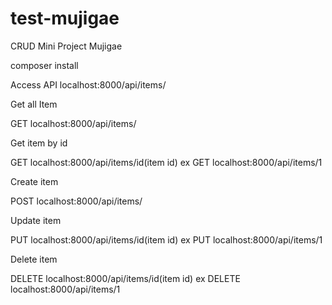 # test-mujigae

CRUD Mini Project Mujigae

composer install

Access API localhost:8000/api/items/

Get all Item

GET localhost:8000/api/items/

Get item by id

GET localhost:8000/api/items/id(item id) ex GET localhost:8000/api/items/1

Create item

POST localhost:8000/api/items/

Update item 

PUT localhost:8000/api/items/id(item id) ex PUT localhost:8000/api/items/1

Delete item

DELETE localhost:8000/api/items/id(item id) ex DELETE localhost:8000/api/items/1


